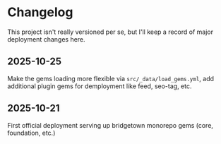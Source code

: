 # Changelog

This project isn't really versioned per se, but I'll keep a record of major deployment changes here.

## 2025-10-25

Make the gems loading more flexible via `src/_data/load_gems.yml`, add additional plugin gems for demployment like feed, seo-tag, etc.

## 2025-10-21

First official deployment serving up bridgetown monorepo gems (core, foundation, etc.)

